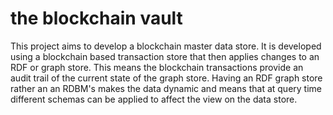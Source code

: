 # the blockchain vault
This project aims to develop a blockchain master data store. It is developed using a blockchain based transaction store that then applies changes to an RDF or graph store. This means the blockchain transactions provide an audit trail of the current state of the graph store. Having an RDF graph store rather an an RDBM's makes the data dynamic and means that at query time different schemas can be applied to affect the view on the data store.
